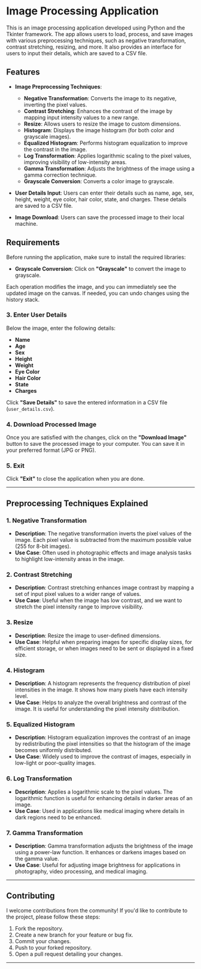 # Image Processing Application

This is an image processing application developed using Python and the Tkinter framework. The app allows users to load, process, and save images with various preprocessing techniques, such as negative transformation, contrast stretching, resizing, and more. It also provides an interface for users to input their details, which are saved to a CSV file.

## Features

- **Image Preprocessing Techniques**:
  - **Negative Transformation**: Converts the image to its negative, inverting the pixel values.
  - **Contrast Stretching**: Enhances the contrast of the image by mapping input intensity values to a new range.
  - **Resize**: Allows users to resize the image to custom dimensions.
  - **Histogram**: Displays the image histogram (for both color and grayscale images).
  - **Equalized Histogram**: Performs histogram equalization to improve the contrast in the image.
  - **Log Transformation**: Applies logarithmic scaling to the pixel values, improving visibility of low-intensity areas.
  - **Gamma Transformation**: Adjusts the brightness of the image using a gamma correction technique.
  - **Grayscale Conversion**: Converts a color image to grayscale.

- **User Details Input**: Users can enter their details such as name, age, sex, height, weight, eye color, hair color, state, and charges. These details are saved to a CSV file.

- **Image Download**: Users can save the processed image to their local machine.

## Requirements

Before running the application, make sure to install the required libraries:
- **Grayscale Conversion**: Click on **"Grayscale"** to convert the image to grayscale.

Each operation modifies the image, and you can immediately see the updated image on the canvas. If needed, you can undo changes using the history stack.

### 3. Enter User Details
Below the image, enter the following details:
- **Name**
- **Age**
- **Sex**
- **Height**
- **Weight**
- **Eye Color**
- **Hair Color**
- **State**
- **Charges**

Click **"Save Details"** to save the entered information in a CSV file (`user_details.csv`).

### 4. Download Processed Image
Once you are satisfied with the changes, click on the **"Download Image"** button to save the processed image to your computer. You can save it in your preferred format (JPG or PNG).

### 5. Exit
Click **"Exit"** to close the application when you are done.

---

## Preprocessing Techniques Explained

### 1. Negative Transformation
- **Description**: The negative transformation inverts the pixel values of the image. Each pixel value is subtracted from the maximum possible value (255 for 8-bit images).
- **Use Case**: Often used in photographic effects and image analysis tasks to highlight low-intensity areas in the image.

### 2. Contrast Stretching
- **Description**: Contrast stretching enhances image contrast by mapping a set of input pixel values to a wider range of values.
- **Use Case**: Useful when the image has low contrast, and we want to stretch the pixel intensity range to improve visibility.

### 3. Resize
- **Description**: Resize the image to user-defined dimensions.
- **Use Case**: Helpful when preparing images for specific display sizes, for efficient storage, or when images need to be sent or displayed in a fixed size.

### 4. Histogram
- **Description**: A histogram represents the frequency distribution of pixel intensities in the image. It shows how many pixels have each intensity level.
- **Use Case**: Helps to analyze the overall brightness and contrast of the image. It is useful for understanding the pixel intensity distribution.

### 5. Equalized Histogram
- **Description**: Histogram equalization improves the contrast of an image by redistributing the pixel intensities so that the histogram of the image becomes uniformly distributed.
- **Use Case**: Widely used to improve the contrast of images, especially in low-light or poor-quality images.

### 6. Log Transformation
- **Description**: Applies a logarithmic scale to the pixel values. The logarithmic function is useful for enhancing details in darker areas of an image.
- **Use Case**: Used in applications like medical imaging where details in dark regions need to be enhanced.

### 7. Gamma Transformation
- **Description**: Gamma transformation adjusts the brightness of the image using a power-law function. It enhances or darkens images based on the gamma value.
- **Use Case**: Useful for adjusting image brightness for applications in photography, video processing, and medical imaging.

---

## Contributing

I welcome contributions from the community! If you'd like to contribute to the project, please follow these steps:

1. Fork the repository.
2. Create a new branch for your feature or bug fix.
3. Commit your changes.
4. Push to your forked repository.
5. Open a pull request detailing your changes.

---
